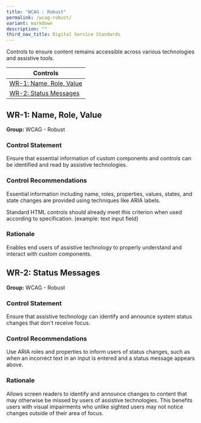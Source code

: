 ```yaml
---
title: "WCAG : Robust"
permalink: /wcag-robust/
variant: markdown
description: ""
third_nav_title: Digital Service Standards
---
```

Controls to ensure content remains accessible across various technologies and assistive tools.

| Controls                                         |
| ------------------------------------------------ |
| [WR-1: Name, Role, Value](#wr-1-name-role-value) |
| [WR-2: Status Messages](#wr-2-status-messages)   |

## WR-1: Name, Role, Value

**Group:** WCAG - Robust

### Control Statement

Ensure that essential information of custom components and controls can be identified and read by assistive technologies.

### Control Recommendations

Essential information including name, roles, properties, values, states, and state changes are provided using techniques like ARIA labels.

Standard HTML controls should already meet this criterion when used according to specification. (example: text input field)

### Rationale

Enables end users of assistive technology to properly understand and interact with custom components.

## WR-2: Status Messages

**Group:** WCAG - Robust

### Control Statement

Ensure that assistive technology can identify and announce system status changes that don&#39;t receive focus.

### Control Recommendations

Use ARIA roles and properties to inform users of status changes, such as when an incorrect text in an input is entered and a status message appears above.

### Rationale

Allows screen readers to identify and announce changes to content that may otherwise be missed by users of assistive technologies. This benefits users with visual impairments who unlike sighted users may not notice changes outside of their area of focus.
